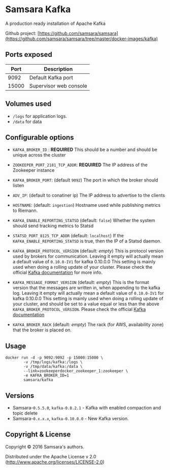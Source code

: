 # Samsara Kafka

A production ready installation of Apache Kafka

Github project: [https://github.com/samsara/samsara](https://github.com/samsara/samsara/tree/master/docker-images/kafka)

## Ports exposed

| Port  | Description            |
|-------|------------------------|
|  9092 | Default Kafka port     |
| 15000 | Supervisor web console |

## Volumes used

* `/logs` for application logs.
* `/data` for data

## Configurable options

* `KAFKA_BROKER_ID` : **REQUIRED**
This should be a number and should be unique across the cluster

* `ZOOKEEPER_PORT_2181_TCP_ADDR`: **REQUIRED**
The IP address of the Zookeeper instance

* `KAFKA_BROKER_PORT`: (default `9092`)
The port in which the broker should listen

* `ADV_IP`: (default to conatiner ip)
The IP address to advertise to the clients

* `HOSTNAME`: (default: `ingestion`)
Hostname used while publishing metrics to Riemann.

* `KAFKA_ENABLE_REPORTING_STATSD` (default: `false`)
Whether the system should send tracking metrics to Statsd

* `STATSD_PORT_8125_TCP_ADDR` (default: `localhost`)
If the `KAFKA_ENABLE_REPORTING_STATSD` is true, then the IP of a Statsd daemon.

* `KAFKA_BROKER_PROTOCOL_VERSION` (default: *empty*)
This is protocol version used by brokers for communication.
Leaving it empty will actually mean a default value of `0.10.0-IV1`
for kafka 0.10.0.0
This setting is mainly used when doing a rolling update of your cluster.
Please check the official [Kafka documentation](http://kafka.apache.org/documentation.html#upgrade_10) for more info.

* `KAFKA_MESSAGE_FORMAT_VERSION` (default: *empty*)
This is the format version that the messages are written in, when appending
to the kafka log.
Leaving it empty will actually mean a default value of `0.10.0-IV1`
for kafka 0.10.0.0
This setting is mainly used when doing a rolling update of your cluster, and
should be set to a value equal or less than the above `KAFKA_BROKER_PROTOCOL_VERSION`.
Please check the official [Kafka documentation](http://kafka.apache.org/documentation.html#upgrade_10)

* `KAFKA_BROKER_RACK` (default: *empty*)
The rack (for AWS, availability zone) that the broker is placed on.

## Usage

```
docker run -d -p 9092:9092 -p 15000:15000 \
        -v /tmp/logs/kafka:/logs \
        -v /tmp/data/kafka:/data \
        --link=zookeeperdocker_zookeeper_1:zookeeper \
        -e KAFKA_BROKER_ID=1
        samsara/kafka
```

## Versions

* Samsara-`0.5.5.0`, `kafka-0.8.2.1` - Kafka with enabled compaction and topic delete
* Samsara-`0.x.x.x`, `kafka-0.10.0.0` - New Kafka version.


## Copyright & License

Copyright © 2016 Samsara's authors.

Distributed under the Apache License v 2.0 (http://www.apache.org/licenses/LICENSE-2.0)
